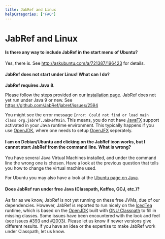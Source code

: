 ```yaml
---
title: JabRef and Linux
helpCategories: ["FAQ"]
---
```


# JabRef and Linux

#### Is there any way to include JabRef in the start menu of Ubuntu?

Yes, there is. See <http://askubuntu.com/a/721387/196423> for details.

#### JabRef does not start under Linux! What can I do?

**JabRef requires Java 8.**

Please follow the steps provided on our [installation page](Installation).
JabRef does not yet run under Java 9 or new. See <https://github.com/JabRef/jabref/issues/2594>

You might see the error message `Error: Could not find or load main class org.jabref.JabRefMain`.
This means, you do not have [JavaFX](https://en.wikipedia.org/wiki/JavaFX) support activated in your Java runtime environment.
This typically happens if you use [OpenJDK](http://openjdk.java.net/), where one needs to setup [OpenJFX](https://wiki.openjdk.java.net/display/OpenJFX/Main) seperately.

#### I am on Debian/Ubuntu and clicking on the JabRef icon works, but I cannot start JabRef from the command line. What is wrong?

You have several Java Virtual Machines installed, and under the command line the wrong one is chosen.
Have a look at the previous question that tells you how to change the virtual machine used.

For Ubuntu you may also have a look at the [Ubuntu page on Java](https://help.ubuntu.com/community/Java).


#### Does JabRef run under free Java (Classpath, Kaffee, GCJ, etc.)?

As far as we know, JabRef is not yet running on these free JVMs, due of our dependencies.
However, JabRef is reported to run nicely on the [IcedTea](http://fedoraproject.org/wiki/Features/IcedTea) runtime, which is based on the [OpenJDK](http://openjdk.java.net/) built with [GNU Classpath](http://www.gnu.org/software/classpath/) to fill in missing classes.
Some issues have been encountered with the look and feel (see issues [#393](https://github.com/JabRef/jabref/issues/393) and [#2003](https://github.com/JabRef/jabref/issues/2003)).
Please let us know if newer versions give different results.
If you have an idea or the expertise to make JabRef work under Classpath, let us know.
